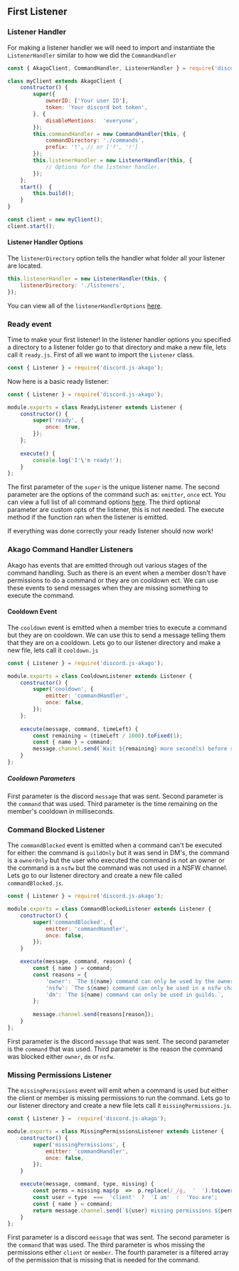## First Listener
### Listener Handler
For making a listener handler we will need to import and instantiate the `ListenerHandler` similar to how we did the `CommandHandler`
```js
const { AkagoClient, CommandHandler, ListenerHandler } = require('discord.js-akago');

class myClient extends AkagoClient {
	constructor() {
		super({
			ownerID: ['Your user ID'],
			token: 'Your discord bot token',
		}, {
			disableMentions:  'everyone',
		});
		this.commandHandler = new CommandHandler(this, {
			commandDirectory: './commands',
			prefix: '!', // or ['?', '!']
		});
		this.listenerHandler = new ListenerHandler(this, {
			// Options for the listener handler.
		});
	};
	start()  {
		this.build();
	}
}

const client = new myClient();
client.start();
```
#### Listener Handler Options
The `listenerDirectory` option tells the handler what folder all your listener are located.
```js
this.listenerHandler = new ListenerHandler(this, {
	listenerDirectory: './listeners',
});
```
You can view all of the `listenerHandlerOptions` [here](https://discord-akago.github.io/global.html#listenerHandlerOptions).
### Ready event
Time to make your first listener!
In the listener handler options you specified a directory to a listener folder go to that directory and make a new file, lets call it `ready.js`.
First of all we want to import the `Listener` class.
```js
const { Listener } = require('discord.js-akago');
```
Now here is a basic ready listener:
```js
const { Listener } = require('discord.js-akago');

module.exports = class ReadyListener extends Listener {
	constructor() {		
		super('ready', {
			once: true,
		});
	};
	
	execute() {
		console.log('I'\'m ready!');
	}
};
```
The first parameter of the `super` is the unique listener name.
The second parameter are the options of the command such as: `emitter`, `once` ect.
You can view a full list of all command options [here](https://discord-akago.github.io/global.html#ListenerOptions).
The third optional parameter are custom opts of the listener, this is not needed.
The execute method if the function ran when the listener is emitted.

If everything was done correctly your ready listener should now work!
### Akago Command Handler Listeners
Akago has events that are emitted through out various stages of the command handling. Such as there is an event when a member dosn't have permissions to do a command or they are on cooldown ect.
We can use these events to send messages when they are missing something to execute the command.
#### Cooldown Event
The `cooldown` event is emitted when a member tries to execute a command but they are on cooldown.
We can use this to send a message telling them that they are on a cooldown.
Lets go to our listener directory and make a new file, lets call it `cooldown.js`
```js
const { Listener } = require('discord.js-akago');

module.exports = class CooldownListener extends Listener {
	constructor() {		
		super('cooldown', {
			emitter: 'commandHandler',
			once: false,
		});
	};
	
	execute(message, command, timeLeft) {
		const remaining = (timeLeft / 1000).toFixed(1);
		const { name } = command;
		message.channel.send(`Wait ${remaining} more second(s) before reusing the ${name} command.`);
	}
};
```
##### Cooldown Parameters
First parameter is the discord `message` that was sent.
Second parameter is the `command` that was used.
Third parameter is the time remaining on the member's cooldown in milliseconds.
### Command Blocked Listener
The `commandBlocked` event is emitted when a command can't be executed for either: the command is `guildOnly` but it was send in DM's, the command is a `ownerOnly` but the user who executed the command is not an owner or the command is a `nsfw` but the command was not used in a NSFW channel.
Lets go to our listener directory and create a new file called `commandBlocked.js`.
```js
const { Listener } = require('discord.js-akago');

module.exports = class CommandBlockedListener extends Listener {
	constructor() {
		super('commandBlocked', {
			emitter: 'commandHandler',
			once: false,
		});
	}

	execute(message, command, reason) {
		const { name } = command;
		const reasons = {
			'owner': `The ${name} command can only be used by the owner of the bot.`,
			'nsfw': `The ${name} command can only be used in a nsfw channel.`,
			'dm': `The ${name} command can only be used in guilds.`,
		};
			
		message.channel.send(reasons[reason]);
	}
};
```
First parameter is the discord `message` that was sent.
The second parameter is the `command` that was used.
Third parameter is the reason the command was blocked either `owner`, `dm` or `nsfw`.
### Missing Permissions Listener
The `missingPermissions` event will emit when a command is used but either the client or member is missing permissions to run the command.
Lets go to our listener directory and create a new file lets call it `missingPermissions.js`.
```js
const { Listener } =  require('discord.js-akago');

module.exports = class MissingPermissionsListener extends Listener {
	constructor() {
		super('missingPermissions', {
			emitter: 'commandHandler',
			once: false,
		});
	}

	execute(message, command, type, missing) {
		const perms = missing.map(p  =>  p.replace(/_/g,  '  ').toLowerCase()}).join(', ');
		const user = type  ===  'client'  ?  'I am'  :  'You are';
		const { name } = command;
		return message.channel.send(`${user} missing permissions ${perms} for the command ${name}`);
	}
};
```
First parameter is a discord `message` that was sent.
The second parameter is the `command` that was used.
The third parameter is whos missing the permissions either `client` or `member`.
The fourth parameter is a filtered array of the permission that is missing that is needed for the command.